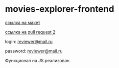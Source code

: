 # movies-explorer-frontend
[ссылка на макет](https://www.figma.com/file/hoUE0qyzSCVA5MT2goKXEj/Diploma-(Copy)?type=design&node-id=891%3A3857&mode=design&t=pe2leb8V9sPyrbwj-1)

[ссылка на pull request 2](https://github.com/dmitrgulyaeff/movies-explorer-frontend/pull/2)

login: reviewer@mail.ru

password: reviewer@mail.ru

Функционал на JS реализован.

